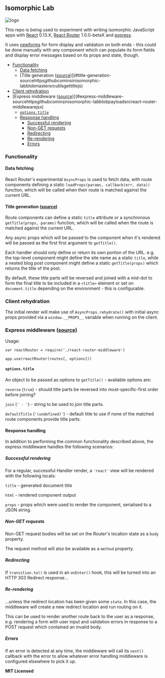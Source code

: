 ## Isomorphic Lab

![logo](https://github.com/insin/isomorphic-lab/raw/master/logo.png)

This repo is being used to experiment with writing isomorphic JavaScript apps with [React](http://facebook.github.io/react/) 0.13.X, [React Router](https://github.com/rackt/react-router) 1.0.0-betaX and [express](https://github.com/strongloop/express).

It uses [newforms](https://github.com/insin/newforms) for form display and validation on both ends - this could be done manually with any component which can populate its form fields and display error messages based on its props and state, though.

<!-- START doctoc generated TOC please keep comment here to allow auto update -->
<!-- DON'T EDIT THIS SECTION, INSTEAD RE-RUN doctoc TO UPDATE -->


- [Functionality](#functionality)
  - [Data fetching](#data-fetching)
  - [Title generation ([source](https://github.com/insin/isomorphic-lab/blob/master/src/utils/getTitle.js))](#title-generation-sourcehttpsgithubcominsinisomorphic-labblobmastersrcutilsgettitlejs)
- [Client rehydration](#client-rehydration)
- [Express middleware ([source](https://github.com/insin/isomorphic-lab/blob/payload/src/react-router-middleware.jsx))](#express-middleware-sourcehttpsgithubcominsinisomorphic-labblobpayloadsrcreact-router-middlewarejsx)
  - [`options.title`](#optionstitle)
  - [Response handling](#response-handling)
    - [Successful rendering](#successful-rendering)
    - [Non-GET requests](#non-get-requests)
    - [Redirecting](#redirecting)
    - [Re-rendering](#re-rendering)
    - [Errors](#errors)

<!-- END doctoc generated TOC please keep comment here to allow auto update -->

### Functionality

#### Data fetching

React Router's experimental `AsyncProps` is used to fetch data, with route components defining a static `loadProps(params, callback(err, data))` function, which will be called when their route is matched against the current URL.

#### Title generation ([source](https://github.com/insin/isomorphic-lab/blob/master/src/utils/getTitle.js))

Route components can define a static `title` attribute or a synchronous `getTitle(props, params)` function, which will be called when the route is matched against the current URL.

Any async props which will be passed to the component when it's rendered will be passed as the first first argument to `getTitle()`.

Each handler should only define or return its own portion of the URL. e.g. the top-level component might define the site name as a static `title`, while a nested blog post component might define a static `getTitle(props)` which returns the title of the post.

By default, these title parts will be reversed and joined with a mid-dot to form the final title to be included in a `<title>` element or set on `document.title` depending on the environment - this is configurable.

### Client rehydration

The initial render will make use of `AsyncProps.rehydrate()` with initial async props provided via a `window.__PROPS__` variable when running on the client.

### Express middleware ([source](https://github.com/insin/isomorphic-lab/blob/payload/src/react-router-middleware.jsx))

Usage:

```
var reactRouter = require('./react-router-middleware')

app.use(reactRouter(routes[, options]))
```

#### `options.title`

An object to be passed as options to `getTitle()` - available options are:

`reverse` (`true`) - should title parts be reversed into most-specific-first order before joining?

`join` (`' · '`) - string to be used to join title parts.

`defaultTitle` (`'(undefined)'`) - default title to use if none of the matched route components provide title parts.

#### Response handling

In addition to performing the common functionality described above, the express middleware handles the following scenarios:

##### Successful rendering

For a regular, successful Handler render, a `'react'` view will be rendered with the following locals:

`title` - generated document title

`html` - rendered component output

`props` - props which were used to render the component, serialised to a JSON string.

##### Non-GET requests

Non-GET request bodies will be set on the Router's location state as a `body` property.

The request method will also be available as a `method` property.

##### Redirecting

If `transition.to()` is used in an `onEnter()` hook, this will be turned into an HTTP 303 Redirect response...

##### Re-rendering

...unless the redirect location has been given some `state`. In this case, the middleware will create a new redirect location and run routing on it.

This can be used to render another route back to the user as a response, e.g. rendering a form with user input and validation errors in response to a POST request which contained an invalid body.

##### Errors

If an error is detected at any time, the middleware will call its `next()` callback with the error to allow whatever error handling middleware is configured elsewhere to pick it up.

**MIT Licensed**
